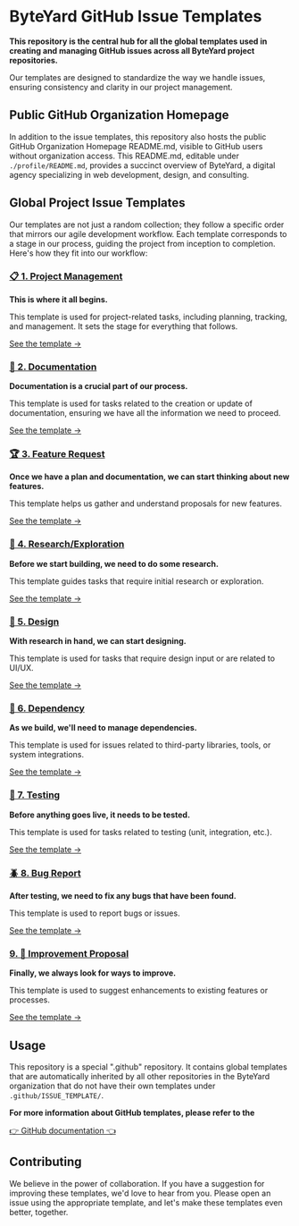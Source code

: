 # ByteYard GitHub Issue Templates

**This repository is the central hub for all the global templates used in creating and managing GitHub issues across all ByteYard project repositories.**

Our templates are designed to standardize the way we
handle issues, ensuring consistency and clarity in our
project management.

## Public GitHub Organization Homepage

In addition to the issue templates, this repository also
hosts the public GitHub Organization Homepage README.md,
visible to GitHub users without organization access. This
README.md, editable under `./profile/README.md`, provides
a succinct overview of ByteYard, a digital agency
specializing in web development, design, and consulting.

## Global Project Issue Templates

Our templates are not just a random collection; they
follow a specific order that mirrors our agile development
workflow. Each template corresponds to a stage in our
process, guiding the project from inception to completion.
Here's how they fit into our workflow:

### [📋 1. Project Management](.github/ISSUE_TEMPLATE/01%20Project%20Management.yml)

**This is where it all begins.**

This template is used for project-related tasks, including planning, tracking, and
management. It sets the stage for everything that follows.

[See the template →](.github/ISSUE_TEMPLATE/01%20Project%20Management.yml#L1-L7)

### [📝 2. Documentation](.github/ISSUE_TEMPLATE/09%20Documentation.yml)

**Documentation is a crucial part of our process.**

This template is used for tasks related to the creation or
update of documentation, ensuring we have all the
information we need to proceed.

[See the template →](.github/ISSUE_TEMPLATE/09%20Documentation.yml#L1-L8)

### [🏆 3. Feature Request](.github/ISSUE_TEMPLATE/03%20Feature%20Request.yml)

**Once we have a plan and documentation, we can start thinking about new features.**

This template helps us gather and understand proposals for new features.

[See the template →](.github/ISSUE_TEMPLATE/03%20Feature%20Request.yml#L1-L8)

### [🔭 4. Research/Exploration](.github/ISSUE_TEMPLATE/05%20Research-Exploration.yml)

**Before we start building, we need to do some research.**

This template guides tasks that require initial research or exploration.

[See the template →](.github/ISSUE_TEMPLATE/05%20Research-Exploration.yml#L1-L20)

### [🌈 5. Design](.github/ISSUE_TEMPLATE/08%20Design.yml)

**With research in hand, we can start designing.**

This template is used for tasks that require design input or are related to UI/UX.

[See the template →](.github/ISSUE_TEMPLATE/08%20Design.yml#L1-L8)

### [💾 6. Dependency](.github/ISSUE_TEMPLATE/07%20Dependency.yml)

**As we build, we'll need to manage dependencies.**

This template is used for issues related to third-party libraries, tools, or system integrations.

[See the template →](.github/ISSUE_TEMPLATE/07%20Dependency.yml#L1-L8)

### [🤖 7. Testing](.github/ISSUE_TEMPLATE/06%20Testing.yml)

**Before anything goes live, it needs to be tested.**

This template is used for tasks related to testing (unit, integration, etc.).

[See the template →](.github/ISSUE_TEMPLATE/06%20Testing.yml#L1-L20)

### [🪲 8. Bug Report](.github/ISSUE_TEMPLATE/02%20Bug%20Report.yml)

**After testing, we need to fix any bugs that have been found.**

This template is used to report bugs or issues.

[See the template →](.github/ISSUE_TEMPLATE/02%20Bug%20Report.yml#L1-L6)

### [9. 🌟 Improvement Proposal](.github/ISSUE_TEMPLATE/04%20Improvement%20Proposal.yml)

**Finally, we always look for ways to improve.**

This template is used to suggest enhancements to existing features or processes.

[See the template →](.github/ISSUE_TEMPLATE/04%20Improvement%20Proposal.yml#L1-L20)

## Usage

This repository is a special ".github" repository. It
contains global templates that are automatically inherited
by all other repositories in the ByteYard organization
that do not have their own templates under
`.github/ISSUE_TEMPLATE/`.

**For more information about GitHub templates, please refer
to the**

[👉 GitHub documentation 👈](https://docs.github.com/en/communities/using-templates-to-encourage-useful-issues-and-pull-requests/about-issue-and-pull-request-templates)

## Contributing

We believe in the power of collaboration. If you have a
suggestion for improving these templates, we'd love to
hear from you. Please open an issue using the appropriate
template, and let's make these templates even better,
together.
